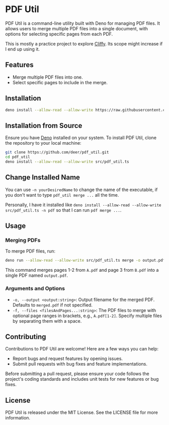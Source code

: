 # PDF Util

PDF Util is a command-line utility built with Deno for managing PDF files. It
allows users to merge multiple PDF files into a single document, with options
for selecting specific pages from each PDF.

This is mostly a practice project to explore [Cliffy](https://cliffy.io/). Its
scope might increase if I end up using it.

## Features

- Merge multiple PDF files into one.
- Select specific pages to include in the merge.

## Installation

```bash
deno install --allow-read --allow-write https://raw.githubusercontent.com/deer/pdf_util/main/src/pdf_util.ts
```

## Installation from Source

Ensure you have [Deno](https://deno.land/) installed on your system. To install
PDF Util, clone the repository to your local machine:

```bash
git clone https://github.com/deer/pdf_util.git
cd pdf_util
deno install --allow-read --allow-write src/pdf_util.ts
```

## Change Installed Name

You can use `-n yourDesiredName` to change the name of the executable, if you
don't want to type `pdf_util merge ...` all the time.

Personally, I have it installed like
`deno install --allow-read --allow-write src/pdf_util.ts -n pdf` so that I can
run `pdf merge ...`.

## Usage

### Merging PDFs

To merge PDF files, run:

```bash
deno run --allow-read --allow-write src/pdf_util.ts merge -o output.pdf -f A.pdf:1-2 B.pdf:3
```

This command merges pages 1-2 from `A.pdf` and page 3 from `B.pdf` into a single
PDF named `output.pdf`.

### Arguments and Options

- `-o, --output <output:string>`: Output filename for the merged PDF. Defaults
  to `merged.pdf` if not specified.
- `-f, --files <filesAndPages...:string>`: The PDF files to merge with optional
  page ranges in brackets, e.g., `A.pdf[1-2]`. Specify multiple files by
  separating them with a space.

## Contributing

Contributions to PDF Util are welcome! Here are a few ways you can help:

- Report bugs and request features by opening issues.
- Submit pull requests with bug fixes and feature implementations.

Before submitting a pull request, please ensure your code follows the project's
coding standards and includes unit tests for new features or bug fixes.

## License

PDF Util is released under the MIT License. See the LICENSE file for more
information.
